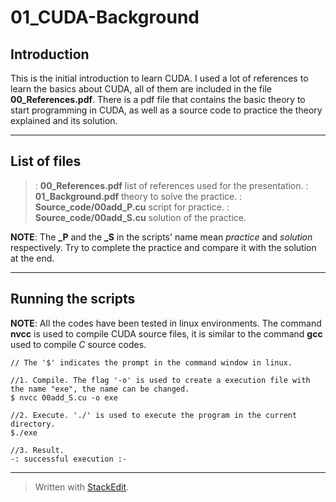 01_CUDA-Background
===================

Introduction
-------------
This is the initial introduction to learn CUDA. I used a lot of references to learn the basics about CUDA, all of them are included in the file **00_References.pdf**. 
There is a pdf file that contains the basic theory to start programming in CUDA, as well as a source code to practice the theory explained and its solution.

-------------

List of files
-------------
>: **00_References.pdf** list of references used for the presentation.
>: **01_Background.pdf** theory to solve the practice.
>: **Source_code/00add_P.cu** script for practice.
>: **Source_code/00add_S.cu** solution of the practice.

**NOTE**: The **_P** and the **_S** in the scripts' name mean *practice* and *solution* respectively. Try to complete the practice and compare it with the solution at the end.

-------------

Running the scripts
-------------

**NOTE**: All the codes have been tested in linux environments. The command **nvcc** is used to compile CUDA source files, it is similar to the command **gcc** used to compile *C* source codes.

```
// The '$' indicates the prompt in the command window in linux.

//1. Compile. The flag '-o' is used to create a execution file with the name "exe", the name can be changed. 
$ nvcc 00add_S.cu -o exe

//2. Execute. './' is used to execute the program in the current directory.
$./exe  

//3. Result.
-: successful execution :-
```
-------------


> Written with [StackEdit](https://stackedit.io/).
